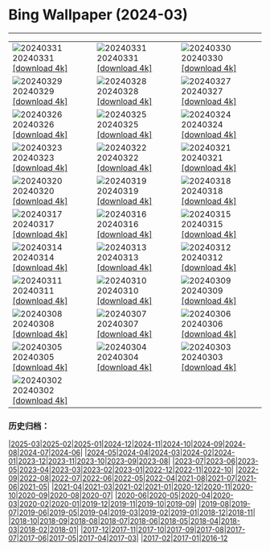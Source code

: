 # Bing Wallpaper (2024-03)
**************

<table><tr><td><img src="https://www.bing.com/th?id=OHR.HungarianEggs_EN-GB1813160198_1920x1080.jpg" alt="20240331"> 20240331 <a href="https://www.bing.com/th?id=OHR.HungarianEggs_EN-GB1813160198_UHD.jpg">[download 4k]</a></td><td><img src="https://www.bing.com/th?id=OHR.SleepySloth_EN-GB5265806402_1920x1080.jpg" alt="20240331"> 20240331 <a href="https://www.bing.com/th?id=OHR.SleepySloth_EN-GB5265806402_UHD.jpg">[download 4k]</a></td><td><img src="https://www.bing.com/th?id=OHR.SouthStackLight_EN-GB4224797900_1920x1080.jpg" alt="20240330"> 20240330 <a href="https://www.bing.com/th?id=OHR.SouthStackLight_EN-GB4224797900_UHD.jpg">[download 4k]</a></td></tr><tr><td><img src="https://www.bing.com/th?id=OHR.ShanghaiBlossoms_EN-GB3832708958_1920x1080.jpg" alt="20240329"> 20240329 <a href="https://www.bing.com/th?id=OHR.ShanghaiBlossoms_EN-GB3832708958_UHD.jpg">[download 4k]</a></td><td><img src="https://www.bing.com/th?id=OHR.TeatroColon_EN-GB2271752304_1920x1080.jpg" alt="20240328"> 20240328 <a href="https://www.bing.com/th?id=OHR.TeatroColon_EN-GB2271752304_UHD.jpg">[download 4k]</a></td><td><img src="https://www.bing.com/th?id=OHR.HangRaiVietnam_EN-GB3016593740_1920x1080.jpg" alt="20240327"> 20240327 <a href="https://www.bing.com/th?id=OHR.HangRaiVietnam_EN-GB3016593740_UHD.jpg">[download 4k]</a></td></tr><tr><td><img src="https://www.bing.com/th?id=OHR.ColorfulHoli_EN-GB2645468196_1920x1080.jpg" alt="20240326"> 20240326 <a href="https://www.bing.com/th?id=OHR.ColorfulHoli_EN-GB2645468196_UHD.jpg">[download 4k]</a></td><td><img src="https://www.bing.com/th?id=OHR.WhiteEyes_EN-GB5831374525_1920x1080.jpg" alt="20240325"> 20240325 <a href="https://www.bing.com/th?id=OHR.WhiteEyes_EN-GB5831374525_UHD.jpg">[download 4k]</a></td><td><img src="https://www.bing.com/th?id=OHR.AmazonClouds_EN-GB8705485014_1920x1080.jpg" alt="20240324"> 20240324 <a href="https://www.bing.com/th?id=OHR.AmazonClouds_EN-GB8705485014_UHD.jpg">[download 4k]</a></td></tr><tr><td><img src="https://www.bing.com/th?id=OHR.WaikatoWater_EN-GB8519481849_1920x1080.jpg" alt="20240323"> 20240323 <a href="https://www.bing.com/th?id=OHR.WaikatoWater_EN-GB8519481849_UHD.jpg">[download 4k]</a></td><td><img src="https://www.bing.com/th?id=OHR.BwindiNationalForest_EN-GB8408921240_1920x1080.jpg" alt="20240322"> 20240322 <a href="https://www.bing.com/th?id=OHR.BwindiNationalForest_EN-GB8408921240_UHD.jpg">[download 4k]</a></td><td><img src="https://www.bing.com/th?id=OHR.SpringFrog_EN-GB9074192994_1920x1080.jpg" alt="20240321"> 20240321 <a href="https://www.bing.com/th?id=OHR.SpringFrog_EN-GB9074192994_UHD.jpg">[download 4k]</a></td></tr><tr><td><img src="https://www.bing.com/th?id=OHR.SpringCaveDale_EN-GB2092563802_1920x1080.jpg" alt="20240320"> 20240320 <a href="https://www.bing.com/th?id=OHR.SpringCaveDale_EN-GB2092563802_UHD.jpg">[download 4k]</a></td><td><img src="https://www.bing.com/th?id=OHR.ElephantRock_EN-GB2587880881_1920x1080.jpg" alt="20240319"> 20240319 <a href="https://www.bing.com/th?id=OHR.ElephantRock_EN-GB2587880881_UHD.jpg">[download 4k]</a></td><td><img src="https://www.bing.com/th?id=OHR.StFiniansBay_EN-GB0601904880_1920x1080.jpg" alt="20240318"> 20240318 <a href="https://www.bing.com/th?id=OHR.StFiniansBay_EN-GB0601904880_UHD.jpg">[download 4k]</a></td></tr><tr><td><img src="https://www.bing.com/th?id=OHR.BambooPanda_EN-GB5869925596_1920x1080.jpg" alt="20240317"> 20240317 <a href="https://www.bing.com/th?id=OHR.BambooPanda_EN-GB5869925596_UHD.jpg">[download 4k]</a></td><td><img src="https://www.bing.com/th?id=OHR.AnzaBorregoBloom_EN-GB6213504183_1920x1080.jpg" alt="20240316"> 20240316 <a href="https://www.bing.com/th?id=OHR.AnzaBorregoBloom_EN-GB6213504183_UHD.jpg">[download 4k]</a></td><td><img src="https://www.bing.com/th?id=OHR.AyutthayaTree_EN-GB6491490381_1920x1080.jpg" alt="20240315"> 20240315 <a href="https://www.bing.com/th?id=OHR.AyutthayaTree_EN-GB6491490381_UHD.jpg">[download 4k]</a></td></tr><tr><td><img src="https://www.bing.com/th?id=OHR.MagadiFlamingos_EN-GB8544970880_1920x1080.jpg" alt="20240314"> 20240314 <a href="https://www.bing.com/th?id=OHR.MagadiFlamingos_EN-GB8544970880_UHD.jpg">[download 4k]</a></td><td><img src="https://www.bing.com/th?id=OHR.BryceSnow_EN-GB7209658465_1920x1080.jpg" alt="20240313"> 20240313 <a href="https://www.bing.com/th?id=OHR.BryceSnow_EN-GB7209658465_UHD.jpg">[download 4k]</a></td><td><img src="https://www.bing.com/th?id=OHR.SleepyKoala_EN-GB8056580586_1920x1080.jpg" alt="20240312"> 20240312 <a href="https://www.bing.com/th?id=OHR.SleepyKoala_EN-GB8056580586_UHD.jpg">[download 4k]</a></td></tr><tr><td><img src="https://www.bing.com/th?id=OHR.MotheringSundayMuteSwan_EN-GB7947590349_1920x1080.jpg" alt="20240311"> 20240311 <a href="https://www.bing.com/th?id=OHR.MotheringSundayMuteSwan_EN-GB7947590349_UHD.jpg">[download 4k]</a></td><td><img src="https://www.bing.com/th?id=OHR.BistiBlue_EN-GB9222273593_1920x1080.jpg" alt="20240310"> 20240310 <a href="https://www.bing.com/th?id=OHR.BistiBlue_EN-GB9222273593_UHD.jpg">[download 4k]</a></td><td><img src="https://www.bing.com/th?id=OHR.TateLightUp_EN-GB9793906084_1920x1080.jpg" alt="20240309"> 20240309 <a href="https://www.bing.com/th?id=OHR.TateLightUp_EN-GB9793906084_UHD.jpg">[download 4k]</a></td></tr><tr><td><img src="https://www.bing.com/th?id=OHR.TarragonaSpain_EN-GB6677575953_1920x1080.jpg" alt="20240308"> 20240308 <a href="https://www.bing.com/th?id=OHR.TarragonaSpain_EN-GB6677575953_UHD.jpg">[download 4k]</a></td><td><img src="https://www.bing.com/th?id=OHR.WahclellaFalls_EN-GB8488291917_1920x1080.jpg" alt="20240307"> 20240307 <a href="https://www.bing.com/th?id=OHR.WahclellaFalls_EN-GB8488291917_UHD.jpg">[download 4k]</a></td><td><img src="https://www.bing.com/th?id=OHR.BangkokCircle_EN-GB8143129520_1920x1080.jpg" alt="20240306"> 20240306 <a href="https://www.bing.com/th?id=OHR.BangkokCircle_EN-GB8143129520_UHD.jpg">[download 4k]</a></td></tr><tr><td><img src="https://www.bing.com/th?id=OHR.ArenalCostaRica_EN-GB7820638738_1920x1080.jpg" alt="20240305"> 20240305 <a href="https://www.bing.com/th?id=OHR.ArenalCostaRica_EN-GB7820638738_UHD.jpg">[download 4k]</a></td><td><img src="https://www.bing.com/th?id=OHR.KrugerLeopard_EN-GB7548648267_1920x1080.jpg" alt="20240304"> 20240304 <a href="https://www.bing.com/th?id=OHR.KrugerLeopard_EN-GB7548648267_UHD.jpg">[download 4k]</a></td><td><img src="https://www.bing.com/th?id=OHR.BritAwardsGuitarsUK_EN-GB7128101081_1920x1080.jpg" alt="20240303"> 20240303 <a href="https://www.bing.com/th?id=OHR.BritAwardsGuitarsUK_EN-GB7128101081_UHD.jpg">[download 4k]</a></td></tr><tr><td><img src="https://www.bing.com/th?id=OHR.StDavidsPembrokeshire_EN-GB6636392308_1920x1080.jpg" alt="20240302"> 20240302 <a href="https://www.bing.com/th?id=OHR.StDavidsPembrokeshire_EN-GB6636392308_UHD.jpg">[download 4k]</a></td><td></td><td></td></tr></table>

### 历史归档：

|[2025-03](/../2025-03/2025-03.md)|[2025-02](/../2025-02/2025-02.md)|[2025-01](/../2025-01/2025-01.md)|[2024-12](/../2024-12/2024-12.md)|[2024-11](/../2024-11/2024-11.md)|[2024-10](/../2024-10/2024-10.md)|[2024-09](/../2024-09/2024-09.md)|[2024-08](/../2024-08/2024-08.md)|[2024-07](/../2024-07/2024-07.md)|[2024-06](/../2024-06/2024-06.md)|
|[2024-05](/../2024-05/2024-05.md)|[2024-04](/../2024-04/2024-04.md)|[2024-03](/2024-03.md)|[2024-02](/../2024-02/2024-02.md)|[2024-01](/../2024-01/2024-01.md)|[2023-12](/../2023-12/2023-12.md)|[2023-11](/../2023-11/2023-11.md)|[2023-10](/../2023-10/2023-10.md)|[2023-09](/../2023-09/2023-09.md)|[2023-08](/../2023-08/2023-08.md)|
|[2023-07](/../2023-07/2023-07.md)|[2023-06](/../2023-06/2023-06.md)|[2023-05](/../2023-05/2023-05.md)|[2023-04](/../2023-04/2023-04.md)|[2023-03](/../2023-03/2023-03.md)|[2023-02](/../2023-02/2023-02.md)|[2023-01](/../2023-01/2023-01.md)|[2022-12](/../2022-12/2022-12.md)|[2022-11](/../2022-11/2022-11.md)|[2022-10](/../2022-10/2022-10.md)|
|[2022-09](/../2022-09/2022-09.md)|[2022-08](/../2022-08/2022-08.md)|[2022-07](/../2022-07/2022-07.md)|[2022-06](/../2022-06/2022-06.md)|[2022-05](/../2022-05/2022-05.md)|[2022-04](/../2022-04/2022-04.md)|[2021-08](/../2021-08/2021-08.md)|[2021-07](/../2021-07/2021-07.md)|[2021-06](/../2021-06/2021-06.md)|[2021-05](/../2021-05/2021-05.md)|
|[2021-04](/../2021-04/2021-04.md)|[2021-03](/../2021-03/2021-03.md)|[2021-02](/../2021-02/2021-02.md)|[2021-01](/../2021-01/2021-01.md)|[2020-12](/../2020-12/2020-12.md)|[2020-11](/../2020-11/2020-11.md)|[2020-10](/../2020-10/2020-10.md)|[2020-09](/../2020-09/2020-09.md)|[2020-08](/../2020-08/2020-08.md)|[2020-07](/../2020-07/2020-07.md)|
|[2020-06](/../2020-06/2020-06.md)|[2020-05](/../2020-05/2020-05.md)|[2020-04](/../2020-04/2020-04.md)|[2020-03](/../2020-03/2020-03.md)|[2020-02](/../2020-02/2020-02.md)|[2020-01](/../2020-01/2020-01.md)|[2019-12](/../2019-12/2019-12.md)|[2019-11](/../2019-11/2019-11.md)|[2019-10](/../2019-10/2019-10.md)|[2019-09](/../2019-09/2019-09.md)|
|[2019-08](/../2019-08/2019-08.md)|[2019-07](/../2019-07/2019-07.md)|[2019-06](/../2019-06/2019-06.md)|[2019-05](/../2019-05/2019-05.md)|[2019-04](/../2019-04/2019-04.md)|[2019-03](/../2019-03/2019-03.md)|[2019-02](/../2019-02/2019-02.md)|[2019-01](/../2019-01/2019-01.md)|[2018-12](/../2018-12/2018-12.md)|[2018-11](/../2018-11/2018-11.md)|
|[2018-10](/../2018-10/2018-10.md)|[2018-09](/../2018-09/2018-09.md)|[2018-08](/../2018-08/2018-08.md)|[2018-07](/../2018-07/2018-07.md)|[2018-06](/../2018-06/2018-06.md)|[2018-05](/../2018-05/2018-05.md)|[2018-04](/../2018-04/2018-04.md)|[2018-03](/../2018-03/2018-03.md)|[2018-02](/../2018-02/2018-02.md)|[2018-01](/../2018-01/2018-01.md)|
|[2017-12](/../2017-12/2017-12.md)|[2017-11](/../2017-11/2017-11.md)|[2017-10](/../2017-10/2017-10.md)|[2017-09](/../2017-09/2017-09.md)|[2017-08](/../2017-08/2017-08.md)|[2017-07](/../2017-07/2017-07.md)|[2017-06](/../2017-06/2017-06.md)|[2017-05](/../2017-05/2017-05.md)|[2017-04](/../2017-04/2017-04.md)|[2017-03](/../2017-03/2017-03.md)|
|[2017-02](/../2017-02/2017-02.md)|[2017-01](/../2017-01/2017-01.md)|[2016-12](/../2016-12/2016-12.md)